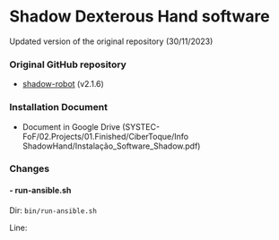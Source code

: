 # Shadow Dexterous Hand software

Updated version of the original repository (30/11/2023)

### Original GitHub repository

 - [shadow-robot](https://github.com/shadow-robot/aurora) (v2.1.6)

### Installation Document

 - Document in Google Drive (SYSTEC-FoF/02.Projects/01.Finished/CiberToque/Info ShadowHand/Instalação_Software_Shadow.pdf)

### Changes

#### - run-ansible.sh

Dir: `bin/run-ansible.sh`

Line: 
